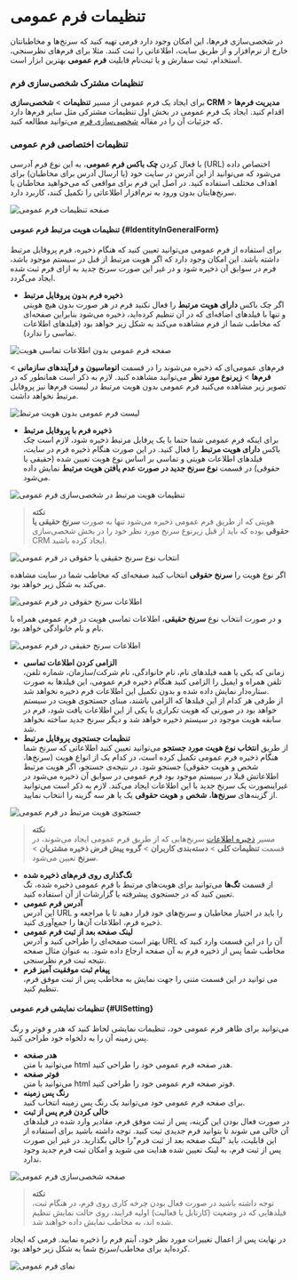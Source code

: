 # تنظیمات فرم عمومی

در شخصی‌سازی فرم‌ها، این امکان وجود دارد فرمی تهیه کنید که سرنخ‌ها و مخاطبانتان خارج از نرم‌افزار و از طریق سایت، اطلاعاتی را ثبت کنند. مثلا برای فرم‌های نظرسنجی، استخدام، ثبت سفارش و یا ثبت‌نام قابلیت **فرم عمومی** بهترین ابزار است.
### تنظیمات مشترک شخصی‌سازی فرم
برای ایجاد یک فرم عمومی از مسیر **تنظیمات** > **شخصی‌سازی CRM** > **مدیریت فرم‌ها** اقدام کنید. ایجاد یک فرم عمومی در بخش اول تنظیمات مشترکی مثل سایر فرم‌ها دارد که جزئیات آن را در مقاله [شخصی‌سازی فرم](https://github.com/1stco/PayamGostarDocs/blob/master/Help/Settings/Personalization-crm/Form-management/2.6.0/Form-customize-setting.md) می‌توانید مطالعه کنید.

### تنظیمات اختصاصی فرم عمومی
با فعال کردن **چک باکس فرم عمومی**، به این نوع فرم آدرسی (URL) اختصاص داده می‌شود که می‌توانید از این آدرس در سایت خود (یا ارسال آدرس برای مخاطبان) برای اهداف مختلف استفاده کنید. در اصل این فرم برای مواقعی که می‌خواهید مخاطبان یا سرنخ‌هایتان بدون ورود به نرم‌افزار اطلاعاتی را تکمیل کنند، کاربرد دارد.

![صفحه تنظیمات فرم عمومی](./Images/GeneralForm.jpg)

#### تنظیمات هویت مرتبط فرم عمومی {#IdentityInGeneralForm}
برای استفاده از فرم عمومی می‌توانید تعیین کنید که هنگام ذخیره، فرم پروفایل مرتبط داشته باشد. این امکان وجود دارد که اگر هویت مرتبط از قبل در سیستم موجود باشد، فرم در سوابق آن ذخیره شود و در غیر این صورت سرنخ جدید به ازای فرم ثبت شده ایجاد می‌گردد.<br>
- **ذخیره فرم بدون پروفایل مرتبط**<br>
   اگر چک باکس **دارای هویت مرتبط** را فعال نکنید فرم در هر صورت بدون هیچ هویتی و تنها با فیلدهای اضافه‌ای که در آن تنظیم کرده‌اید، ذخیره می‌شود بنابراین صفحه‌ای که مخاطب شما از فرم مشاهده می‌کند به شکل زیر خواهد بود (فیلدهای اطلاعات تماسی را ندارد).

![صفحه فرم عمومی بدون اطلاعات تماسی هویت](./Images/General-Form-Without-Identity.png)

فرم‌های عمومی‌ای که ذخیره می‌شوند را در قسمت **اتوماسیون و فرآیندهای سازمانی** > **فرم‌ها** > **زیرنوع مورد نظر** می‌توانید مشاهده کنید. لازم به ذکر است همانطور که در تصویر زیر مشاهده می‌کنید فرم عمومی بدون هویت مرتبط در لیست فرم‌ها نیز پروفایل مرتبط نخواهد داشت.

![لیست فرم عمومی بدون هویت مرتبط](./Images/ListOfFormWithoutIdentity.png)

- **ذخیره فرم با پروفایل مرتبط**<br>
   برای اینکه فرم عمومی شما حتما با یک پرفایل مرتبط ذخیره شود، لازم است چک باکس **دارای هویت مرتبط** را فعال کنید. در این‌ صورت هنگام ذخیره فرم در سایت، فیلدهای اطلاعات هویتی و تماسی بر اساس نوع هویت تعیین شده (حقیقی یا حقوقی) در قسمت **نوع سرنخ جدید در صورت عدم یافتن هویت مرتبط** نمایش داده می‌شود. 

![تنظیمات هویت مرتبط در شخصی‌سازی فرم عمومی](./Images/Identity-in-general-form.png)

> **نکته**<br>
> هویتی که از طریق فرم عمومی ذخیره می‌شود تنها به صورت **سرنخ حقیقی یا حقوقی** بوده که باید از قبل زیرنوع سرنخ مورد نظر خود را در بخش شخصی‌سازی CRM ایجاد کرده باشید.

![انتخاب نوع سرنخ حقیقی یا حقوقی در فرم عمومی](./Images/TypeOfIdentityInGeneralForm.png)

اگر نوع هویت را **سرنخ حقوقی** انتخاب کنید صفحه‌ای که مخاطب شما در سایت مشاهده می‌کند به شکل زیر خواهد بود.

![اطلاعات سرنخ حقوقی در فرم عمومی](./Images/Organization-Identity-In-General-Form.png)

و در صورت انتخاب نوع **سرنخ حقیقی**، اطلاعات تماسی هویت در فرم عمومی همراه با نام و نام خانوادگی خواهد بود.

![اطلاعات سرنخ حقیقی در فرم عمومی](./Images/Person-In-General-Form.png)

- **الزامی کردن اطلاعات تماسی**<br>
   زمانی که یکی یا همه فیلدهای نام، نام خانوادگی، نام شرکت/سازمان، شماره تلفن، تلفن همراه و ایمیل را الزامی کنید هنگام ذخیره فرم عمومی، این فیلدها به صورت ستاره‌دار نمایش داده شده و بدون تکمیل این اطلاعات فرم ذخیره نخواهد شد.<br>
   از طرفی هر کدام از این فیلدها که الزامی باشند، مبنای جستجوی هویت در سیستم خواهد بود در صورتی که هویت تکراری با یکی از این اطلاعات یافت شود، فرم در سابقه هویت موجود در سیستم ذخیره خواهد شد و دیگر سرنخ جدید ساخته نخواهد شد.
- **تنظیمات جستجوی پروفایل مرتبط**<br>
   از طریق **انتخاب نوع هویت مورد جستجو** می‌توانید تعیین کنید اطلاعاتی که سرنخ شما هنگام ذخیره فرم عمومی تکمیل کرده است، در کدام یک از انواع هویت (سرنخ‌ها، شخص و هویت حقوقی) جستجو شود. در نتیجه‌ی جستجو، اگر هویت مرتبط اطلاعاتش قبلا در سیستم موجود بود فرم عمومی در سوابق آن ذخیره می‌شود در غیراینصورت یک سرنخ جدید با این اطلاعات ایجاد می‌کند. لازم به ذکر است می‌توانید از گزینه‌های **سرنخ‌ها**، **شخص** و **هویت حقوقی** یک یا هر سه گزینه را انتخاب نمایید.<br>

![جستجوی هویت مرتبط در فرم عمومی](./Images/Search-Identity-In-General-Form.png)

> **نکته**<br>
> مسیر [ذخیره اطلاعات](https://github.com/1stco/PayamGostarDocs/blob/master/Help/Settings/General-settings/User-category/User-category.md) سرنخ‌هایی که از طریق فرم عمومی ایجاد می‌شوند، در قسمت **تنظیمات کلی** > **دسته‌بندی کاربران** > **گروه پیش فرض ذخیره مشتریان** > **سرنخ** تعیین می‌شود.

- **تگ‌گذاری روی فرم‌های ذخیره شده**<br>
  از قسمت **تگ‌ها** می‌توانید برای هویت‌های مرتبط با فرم عمومی ذخیره شده، تگ تعیین کنید که در جستجوی پیشرفته یا گزارشات از آن استفاده کنید.
- **آدرس فرم عمومی**<br> 
   این آدرس URL را باید در اختیار مخاطبان و سرنخ‌های خود قرار دهید تا با مراجعه و ذخیره فرم، اطلاعات آن‌ها را جمع‌آوری کنید.
- **لینک صفحه بعد از ثبت فرم عمومی**<br>
  بهتر است صفحه‌ای را طراحی کنید و آدرس URL آن را در این قسمت وارد کنید که مخاطب شما پس از ذخیره فرم به آن صفحه ارجاع داده شود. به عنوان مثال صفحه نتیجه ثبت فرم نظرسنجی.
- **پیغام ثبت موفقیت آمیز فرم**<br>
   می توانید در این قسمت متنی را جهت نمایش به مخاطب پس از ثبت موفق فرم، تنظیم کنید.
#### تنظیمات نمایشی فرم عمومی {#UISetting}
می‌توانید برای ظاهر فرم عمومی خود، تنظیمات نمایشی لحاظ  کنید که هدر و فوتر و رنگ پس زمینه آن را به دلخواه خود طراحی کنید.

- **هدر صفحه**<br>
  می‌توانید با متن html هدر صفحه فرم عمومی خود را طراحی کنید.
- **فوتر صفحه**<br>
   می‌توانید با متن html فوتر صفحه فرم عمومی خود را طراحی کنید.
- **رنگ پس زمینه**<br>
   برای صفحه فرم عمومی خود می‌توانید یک رنگ پس زمینه انتخاب کنید.
- **خالی کردن فرم پس از ثبت** <br>
   در صورت فعال بودن این گزینه، پس از ثبت موفق فرم، مقادیر وارد شده در فیلدهای آن خالی می شوند تا بتوانید فرم جدیدی ثبت کنید. توجه داشته باشید برای استفاده از این قابلیت، باید "لینک صفحه بعد از ثبت فرم"را خالی بگذارید. در غیر این صورت پس از ثبت فرم، به لینک تعیین شده هدایت می شوید و امکان ثبت فرم جدید وجود ندارد.

![صفحه شخصی‌سازی فرم عمومی](./Images/General-form-customization.png)

> **نکته**<br>
> توجه داشته باشید در صورت فعال بودن چرخه کاری روی فرم، در هنگام ثبت، فیلدهایی که در وضعیت (کارتابل یا فعالیت) اولیه فرایند، روی حالت نمایش تنظیم شده اند، به مخاطب نمایش داده خواهند شد.

در نهایت پس از اعمال تغییرات مورد نظر خود، آیتم فرم را ذخیره نمایید. فرمی که ایجاد کرده‌اید برای مخاطب/سرنخ شما به شکل زیر خواهد بود.

![نمای فرم عمومی](./Images/View-of-general-form.png)
